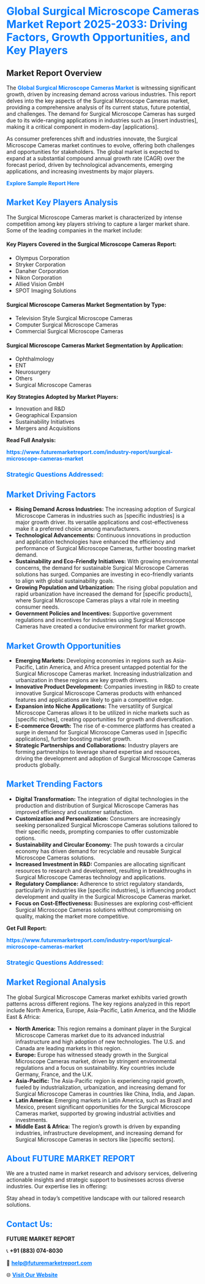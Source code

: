 <h1 style="color: #007BFF;">Global Surgical Microscope Cameras Market Report 2025-2033: Driving Factors, Growth Opportunities, and Key Players</h1>

<section id="overview">
<h2>Market Report Overview</h2>
<p>The <a href="https://www.futuremarketreport.com/industry-report/surgical-microscope-cameras-market" style="color: #007BFF; text-decoration: none;"><strong>Global Surgical Microscope Cameras Market</strong></a> is witnessing significant growth, driven by increasing demand across various industries. This report delves into the key aspects of the Surgical Microscope Cameras market, providing a comprehensive analysis of its current status, future potential, and challenges. The demand for Surgical Microscope Cameras has surged due to its wide-ranging applications in industries such as [insert industries], making it a critical component in modern-day [applications].</p>
<p>As consumer preferences shift and industries innovate, the Surgical Microscope Cameras market continues to evolve, offering both challenges and opportunities for stakeholders. The global market is expected to expand at a substantial compound annual growth rate (CAGR) over the forecast period, driven by technological advancements, emerging applications, and increasing investments by major players.</p>
</section>

<section id="overview">
<p><a href="https://www.futuremarketreport.com/request-sample/reportId=125159" style="color: #007BFF; text-decoration: none;"><strong>Explore Sample Report Here</strong></a></p>
</section>

<section id="key-players">
<h2 style="color: #007BFF;">Market Key Players Analysis</h2>
<p>The Surgical Microscope Cameras market is characterized by intense competition among key players striving to capture a larger market share. Some of the leading companies in the market include:</p>
<h4>Key Players Covered in the Surgical Microscope Cameras Report:</h4>
<ul><li>Olympus Corporation</li><li>Stryker Corporation</li><li>Danaher Corporation</li><li>Nikon Corporation</li><li>Allied Vision GmbH</li><li>SPOT Imaging Solutions</li></ul>
<h4>Surgical Microscope Cameras Market Segmentation by Type:</h4>
<ul><li>Television Style Surgical Microscope Cameras</li><li>Computer Surgical Microscope Cameras</li><li>Commercial Surgical Microscope Cameras</li></ul>

<h4>Surgical Microscope Cameras Market Segmentation by Application:</h4>
<ul><li>Ophthalmology</li><li>ENT</li><li>Neurosurgery</li><li>Others</li><li>Surgical Microscope Cameras</li></ul>
<p><strong>Key Strategies Adopted by Market Players:</strong></p>
<ul>
<li>Innovation and R&D</li>
<li>Geographical Expansion</li>
<li>Sustainability Initiatives</li>
<li>Mergers and Acquisitions</li>
</ul>
</section>

<section>
<p><strong>Read Full Analysis: </strong></p><a href="https://www.futuremarketreport.com/industry-report/surgical-microscope-cameras-market" style="color: #007BFF; text-decoration: none;"><strong>https://www.futuremarketreport.com/industry-report/surgical-microscope-cameras-market</strong></a>
<h3 style="color: #007BFF;">Strategic Questions Addressed:</h3>
</section>

<section id="driving-factors">
<h2 style="color: #007BFF;">Market Driving Factors</h2>
<ul>
<li><strong>Rising Demand Across Industries:</strong> The increasing adoption of Surgical Microscope Cameras in industries such as [specific industries] is a major growth driver. Its versatile applications and cost-effectiveness make it a preferred choice among manufacturers.</li>
<li><strong>Technological Advancements:</strong> Continuous innovations in production and application technologies have enhanced the efficiency and performance of Surgical Microscope Cameras, further boosting market demand.</li>
<li><strong>Sustainability and Eco-Friendly Initiatives:</strong> With growing environmental concerns, the demand for sustainable Surgical Microscope Cameras solutions has surged. Companies are investing in eco-friendly variants to align with global sustainability goals.</li>
<li><strong>Growing Population and Urbanization:</strong> The rising global population and rapid urbanization have increased the demand for [specific products], where Surgical Microscope Cameras plays a vital role in meeting consumer needs.</li>
<li><strong>Government Policies and Incentives:</strong> Supportive government regulations and incentives for industries using Surgical Microscope Cameras have created a conducive environment for market growth.</li>
</ul>
</section>

<section id="growth-opportunities">
<h2 style="color: #007BFF;">Market Growth Opportunities</h2>
<ul>
<li><strong>Emerging Markets:</strong> Developing economies in regions such as Asia-Pacific, Latin America, and Africa present untapped potential for the Surgical Microscope Cameras market. Increasing industrialization and urbanization in these regions are key growth drivers.</li>
<li><strong>Innovative Product Development:</strong> Companies investing in R&D to create innovative Surgical Microscope Cameras products with enhanced features and applications are likely to gain a competitive edge.</li>
<li><strong>Expansion into Niche Applications:</strong> The versatility of Surgical Microscope Cameras allows it to be utilized in niche markets such as [specific niches], creating opportunities for growth and diversification.</li>
<li><strong>E-commerce Growth:</strong> The rise of e-commerce platforms has created a surge in demand for Surgical Microscope Cameras used in [specific applications], further boosting market growth.</li>
<li><strong>Strategic Partnerships and Collaborations:</strong> Industry players are forming partnerships to leverage shared expertise and resources, driving the development and adoption of Surgical Microscope Cameras products globally.</li>
</ul>
</section>

<section id="trending-factors">
<h2 style="color: #007BFF;">Market Trending Factors</h2>
<ul>
<li><strong>Digital Transformation:</strong> The integration of digital technologies in the production and distribution of Surgical Microscope Cameras has improved efficiency and customer satisfaction.</li>
<li><strong>Customization and Personalization:</strong> Consumers are increasingly seeking personalized Surgical Microscope Cameras solutions tailored to their specific needs, prompting companies to offer customizable options.</li>
<li><strong>Sustainability and Circular Economy:</strong> The push towards a circular economy has driven demand for recyclable and reusable Surgical Microscope Cameras solutions.</li>
<li><strong>Increased Investment in R&D:</strong> Companies are allocating significant resources to research and development, resulting in breakthroughs in Surgical Microscope Cameras technology and applications.</li>
<li><strong>Regulatory Compliance:</strong> Adherence to strict regulatory standards, particularly in industries like [specific industries], is influencing product development and quality in the Surgical Microscope Cameras market.</li>
<li><strong>Focus on Cost-Effectiveness:</strong> Businesses are exploring cost-efficient Surgical Microscope Cameras solutions without compromising on quality, making the market more competitive.</li>
</ul>
</section>

<section>
<p><strong>Get Full Report: </strong></p><a href="https://www.futuremarketreport.com/industry-report/surgical-microscope-cameras-market" style="color: #007BFF; text-decoration: none;"><strong>https://www.futuremarketreport.com/industry-report/surgical-microscope-cameras-market</strong></a>
<h3 style="color: #007BFF;">Strategic Questions Addressed:</h3>
</section>


<section id="regional-analysis">
<h2 style="color: #007BFF;">Market Regional Analysis</h2>
<p>The global Surgical Microscope Cameras market exhibits varied growth patterns across different regions. The key regions analyzed in this report include North America, Europe, Asia-Pacific, Latin America, and the Middle East & Africa:</p>
<ul>
<li><strong>North America:</strong> This region remains a dominant player in the Surgical Microscope Cameras market due to its advanced industrial infrastructure and high adoption of new technologies. The U.S. and Canada are leading markets in this region.</li>
<li><strong>Europe:</strong> Europe has witnessed steady growth in the Surgical Microscope Cameras market, driven by stringent environmental regulations and a focus on sustainability. Key countries include Germany, France, and the U.K.</li>
<li><strong>Asia-Pacific:</strong> The Asia-Pacific region is experiencing rapid growth, fueled by industrialization, urbanization, and increasing demand for Surgical Microscope Cameras in countries like China, India, and Japan.</li>
<li><strong>Latin America:</strong> Emerging markets in Latin America, such as Brazil and Mexico, present significant opportunities for the Surgical Microscope Cameras market, supported by growing industrial activities and investments.</li>
<li><strong>Middle East & Africa:</strong> The region’s growth is driven by expanding industries, infrastructure development, and increasing demand for Surgical Microscope Cameras in sectors like [specific sectors].</li>
</ul>
</section>

<footer>
<h2 style="color: #007BFF;">About FUTURE MARKET REPORT</h2>
<p>We are a trusted name in market research and advisory services, delivering actionable insights and strategic support to businesses across diverse industries. Our expertise lies in offering:</p>

<p>Stay ahead in today’s competitive landscape with our tailored research solutions.</p>

<h2 style="color: #007BFF;">Contact Us:</h2>
<p><strong>FUTURE MARKET REPORT</strong></p>
<p>📞 <strong>+91 (883) 074-8030</strong></p>
<p>📧 <strong><a href="mailto:help@futuremarketreport.com" style="color: #007BFF;">help@futuremarketreport.com</a></strong></p>
<p>🌐 <strong><a href="https://www.futuremarketreport.com/" style="color: #007BFF;">Visit Our Website</a></strong></p>
</footer>